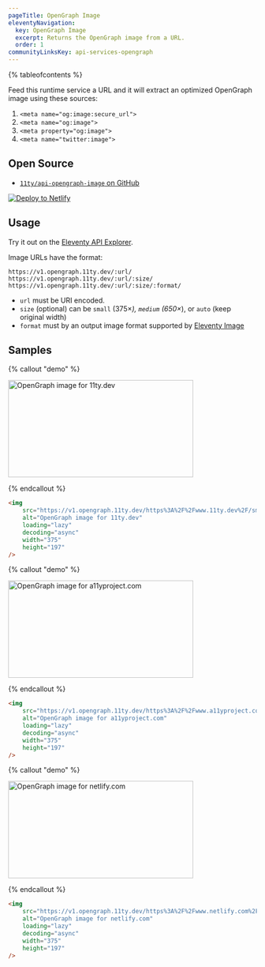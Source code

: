 ```yaml
---
pageTitle: OpenGraph Image
eleventyNavigation:
  key: OpenGraph Image
  excerpt: Returns the OpenGraph image from a URL.
  order: 1
communityLinksKey: api-services-opengraph
---
```


{% tableofcontents %}

Feed this runtime service a URL and it will extract an optimized OpenGraph image using these sources:

1. `<meta name="og:image:secure_url">`
1. `<meta name="og:image">`
1. `<meta property="og:image">`
1. `<meta name="twitter:image">`

## Open Source

- [`11ty/api-opengraph-image` on GitHub](https://github.com/11ty/api-opengraph-image)

<a href="https://app.netlify.com/start/deploy?repository=https://github.com/11ty/api-opengraph-image" class="elv-externalexempt"><img src="https://www.netlify.com/img/deploy/button.svg" alt="Deploy to Netlify"></a>

## Usage

Try it out on the [Eleventy API Explorer](https://api-explorer.11ty.dev/).

Image URLs have the format:

```
https://v1.opengraph.11ty.dev/:url/
https://v1.opengraph.11ty.dev/:url/:size/
https://v1.opengraph.11ty.dev/:url/:size/:format/
```

- `url` must be URI encoded.
- `size` (optional) can be `small` (375×*), `medium` (650×*), or `auto` (keep original width)
- `format` must by an output image format supported by [Eleventy Image](https://www.11ty.dev/docs/plugins/image/)

## Samples

{% callout "demo" %}

<img src="https://v1.opengraph.11ty.dev/https%3A%2F%2Fwww.11ty.dev%2F/small/" alt="OpenGraph image for 11ty.dev" loading="lazy" decoding="async" width="375" height="197">

{% endcallout %}

```html
<img
	src="https://v1.opengraph.11ty.dev/https%3A%2F%2Fwww.11ty.dev%2F/small/"
	alt="OpenGraph image for 11ty.dev"
	loading="lazy"
	decoding="async"
	width="375"
	height="197"
/>
```

{% callout "demo" %}

<img src="https://v1.opengraph.11ty.dev/https%3A%2F%2Fwww.a11yproject.com%2F/small/" alt="OpenGraph image for a11yproject.com" loading="lazy" decoding="async" width="375" height="197">

{% endcallout %}

```html
<img
	src="https://v1.opengraph.11ty.dev/https%3A%2F%2Fwww.a11yproject.com%2F/small/"
	alt="OpenGraph image for a11yproject.com"
	loading="lazy"
	decoding="async"
	width="375"
	height="197"
/>
```

{% callout "demo" %}

<img src="https://v1.opengraph.11ty.dev/https%3A%2F%2Fwww.netlify.com%2F/small/" alt="OpenGraph image for netlify.com" loading="lazy" decoding="async" width="375" height="197">

{% endcallout %}

```html
<img
	src="https://v1.opengraph.11ty.dev/https%3A%2F%2Fwww.netlify.com%2F/small/"
	alt="OpenGraph image for netlify.com"
	loading="lazy"
	decoding="async"
	width="375"
	height="197"
/>
```
